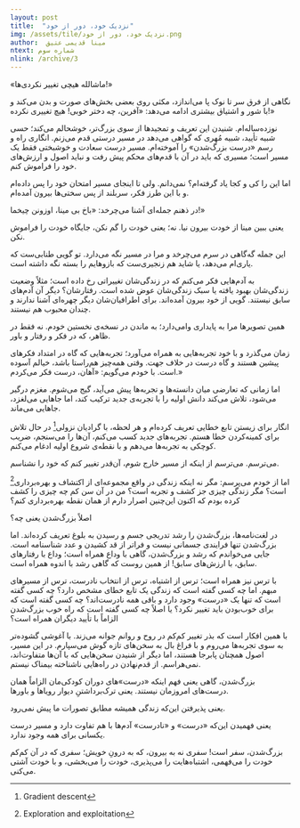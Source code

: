 ```yaml
---
layout: post
title:  "نزدیک خود، دور از خود"
img: /assets/tile/نزدیک خود، دور از خود.png
author:  مینا قدیمی عتیق
ntext: شماره سوم
nlink: /archive/3
---
```


«ماشالله هیچی تغییر نکردی‌ها!»

 نگاهی از فرق سر تا نوک پا می‌اندازد، مکثی روی بعضی بخش‌های صورت و بدن می‌کند و با شور و اشتیاق بیشتری ادامه می‌دهد: «آفرین، چه دختر خوبی! هیچ تغییری نکرده!»

نوزده‌ساله‌ام. شنیدن این تعریف و تمجیدها از سوی بزرگ‌تر، خوشحالم می‌کند؛ حسی شبیه تأیید، شبیه مُهری که گواهی می‌دهد در مسیر درستی قدم می‌زنم. انگاری راه و رسم «درست بزرگ‌شدن» را آموخته‌ام. مسیر درست سعادت و خوشبختی فقط یک مسیر است؛ مسیری که باید در آن با قدم‌های محکم پیش رفت و نباید اصول و ارزش‌های خود را فراموش کنم.

اما این را کی و کجا یاد گرفته‌ام؟ نمی‌دانم. ولی تا اینجای مسیر امتحان خود را پس داده‌ام و با این طرز فکر، سربلند از پس سختی‌ها بیرون آمده‌ام.

در ذهنم جمله‌ای آشنا می‌چرخد: «باخ بی مینا، اوزونن چیخما!»

 یعنی ببین مینا از خودت بیرون نیا. نه؛ یعنی خودت را گم نکن، جایگاه خودت را فراموش نکن.

این جمله گه‌گاهی در سرم می‌چرخد و مرا در مسیر نگه می‌دارد. تو گویی طنابی‌ست که یاری‌ام می‌دهد، یا شاید هم زنجیری‌ست که بازوهایم را بسته نگه داشته است.

به آدم‌هایی فکر می‌کنم که در زندگی‌شان تغییراتی رخ داده است؛ مثلاً وضعیت زندگی‌شان بهبود یافته یا سبک زندگی‌شان عوض شده است. رفتارشان؟ دیگر آن آدم‌های سابق نیستند. گویی از خود بیرون آمده‌اند. برای اطرافیان‌شان دیگر چهره‌ای آشنا ندارند و چندان محبوب هم نیستند.

همین تصویرها مرا به پایداری وامی‌دارد؛ به ماندن در نسخه‌ی نخستین خودم. نه فقط در ظاهر، که در فکر و رفتار و باور.

زمان می‌گذرد و با خود تجربه‌هایی به همراه می‌آورد؛ تجربه‌هایی که گاه در امتداد فکرهای پیشین هستند و گاه درست در خلاف جهت. وقتی همه‌چیز هم‌راستا باشد، خیالم آسوده است. با خودم می‌گویم: «آهان، درست فکر می‌کردم.»

 اما زمانی که تعارضی میان دانسته‌ها و تجربه‌ها پیش می‌آید، گیج می‌شوم. مغزم درگیر می‌شود، تلاش می‌کند دانش اولیه را با تجربه‌ی جدید ترکیب کند، اما جاهایی می‌لغزد، جاهایی می‌ماند.

انگار برای زیستن تابع خطایی تعریف کرده‌ام و هر لحظه، با گرادیان نزولی[^1] در حال تلاش برای کمینه‌کردن خطا هستم. تجربه‌های جدید کسب می‌کنم، آن‌ها را می‌سنجم، ضریب کوچکی به تجربه‌ها می‌دهم و با نقطه‌ی شروع اولیه ادغام می‌کنم.

می‌ترسم. می‌ترسم از اینکه از مسیر خارج شوم، آن‌قدر تغییر کنم که خود را نشناسم.

اما از خودم می‌پرسم: مگر نه اینکه زندگی در واقع مجموعه‌ای از اکتشاف و بهره‌برداری[^2] است؟ مگر زندگی چیزی جز کشف و تجربه است؟ من در آن سن کم چه چیزی را کشف کرده بودم که اکنون این‌چنین اصرار دارم از همان نقطه بهره‌برداری کنم؟

اصلاً بزرگ‌شدن یعنی چه؟

 در لغت‌نامه‌ها، بزرگ‌شدن را رشد تدریجی جسم و رسیدن به بلوغ تعریف کرده‌اند. اما بزرگ‌شدن تنها فرایندی جسمانی نیست و فراتر از قد کشیدن و عدد شناسنامه است. جایی می‌خواندم که رشد و بزرگ‌شدن، گاهی با وداع همراه است؛ وداع با رفتارهای سابق، با ارزش‌های سابق! از همین روست که گاهی رشد با اندوه همراه است.

با ترس نیز همراه است؛ ترس از اشتباه، ترس از انتخاب نادرست، ترس از مسیرهای مبهم. اما چه کسی گفته است که زندگی یک تابع خطای مشخص دارد؟ چه کسی گفته است که تنها یک «درست» وجود دارد و باقی همه نادرست‌اند؟ چه کسی گفته است که برای خوب‌بودن باید تغییر نکرد؟ یا اصلاً چه کسی گفته است که راه خوب بزرگ‌شدن الزاماً با تأیید دیگران همراه است؟

با همین افکار است که بذر تغییر کم‌کم در روح و روانم جوانه می‌زند. با آغوشی گشوده‌تر به سوی تجربه‌ها می‌روم و با فراغ بال به سخن‌های تازه گوش می‌سپارم. در این مسیر، اصول همچنان پابرجا هستند، اما دیگر از شنیدن سخن‌هایی که با آن‌ها متفاوت‌اند، نمی‌هراسم. از قدم‌نهادن در راه‌هایی ناشناخته بیمناک نیستم.

بزرگ‌شدن، گاهی یعنی فهم اینکه «درست»‌های دوران کودکی‌مان الزاماً همان درست‌های امروزمان نیستند.
 یعنی ترک‌برداشتنِ دیوار رویاها و باورها.

 یعنی پذیرفتن این‌که زندگی همیشه مطابق تصورات ما پیش نمی‌رود.

 یعنی فهمیدن این‌که «درست» و «نادرست» آدم‌ها با هم تفاوت دارد و مسیر درست یکسانی برای همه وجود ندارد.

بزرگ‌شدن، سفر است! سفری نه به بیرون، که به درونِ خویش؛ سفری که در آن کم‌کم خودت را می‌فهمی، اشتباه‌هایت را می‌پذیری، خودت را می‌بخشی، و با خودت آشتی می‌کنی.

[^1]: Gradient descent
[^2]: Exploration and exploitation